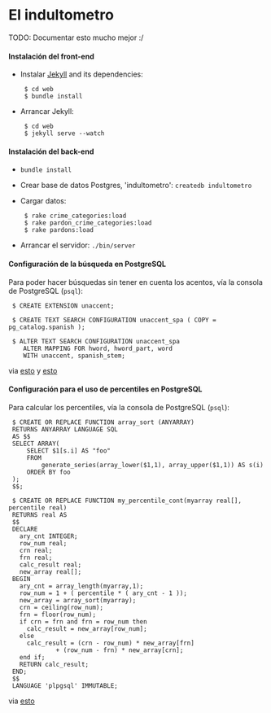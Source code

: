 El indultometro 
===============

TODO: Documentar esto mucho mejor :/

#### Instalación del front-end

 * Instalar [Jekyll][1] and its dependencies:

        $ cd web
        $ bundle install
        
 * Arrancar Jekyll:

        $ cd web
        $ jekyll serve --watch

[1]: http://jekyllbootstrap.com/usage/jekyll-quick-start.html

#### Instalación del back-end

 * `bundle install`
 
 * Crear base de datos Postgres, 'indultometro': `createdb indultometro`
 
 * Cargar datos: 

        $ rake crime_categories:load
        $ rake pardon_crime_categories:load
        $ rake pardons:load
 
 * Arrancar el servidor: `./bin/server`
 
#### Configuración de la búsqueda en PostgreSQL

Para poder hacer búsquedas sin tener en cuenta los acentos, vía la consola de PostgreSQL (`psql`):

     $ CREATE EXTENSION unaccent;
     
     $ CREATE TEXT SEARCH CONFIGURATION unaccent_spa ( COPY = pg_catalog.spanish );

     $ ALTER TEXT SEARCH CONFIGURATION unaccent_spa
        ALTER MAPPING FOR hword, hword_part, word
        WITH unaccent, spanish_stem;

via [esto](https://devcenter.heroku.com/articles/heroku-postgres-extensions-postgis-full-text-search#full-text-search-dictionaries) y [esto](http://domas.monkus.lt/full-text-search-postgresql)

#### Configuración para el uso de percentiles en PostgreSQL

Para calcular los percentiles, vía la consola de PostgreSQL (`psql`):

     $ CREATE OR REPLACE FUNCTION array_sort (ANYARRAY)
     RETURNS ANYARRAY LANGUAGE SQL
     AS $$
     SELECT ARRAY(
         SELECT $1[s.i] AS "foo"
         FROM
             generate_series(array_lower($1,1), array_upper($1,1)) AS s(i)
         ORDER BY foo
     );
     $$;
     
     $ CREATE OR REPLACE FUNCTION my_percentile_cont(myarray real[], percentile real)
     RETURNS real AS
     $$
     DECLARE
       ary_cnt INTEGER;
       row_num real;
       crn real;
       frn real;
       calc_result real;
       new_array real[];
     BEGIN
       ary_cnt = array_length(myarray,1);
       row_num = 1 + ( percentile * ( ary_cnt - 1 ));
       new_array = array_sort(myarray);
       crn = ceiling(row_num);
       frn = floor(row_num);
       if crn = frn and frn = row_num then
         calc_result = new_array[row_num];
       else
         calc_result = (crn - row_num) * new_array[frn] 
                 + (row_num - frn) * new_array[crn];
       end if;
       RETURN calc_result;
     END;
     $$
     LANGUAGE 'plpgsql' IMMUTABLE;

via [esto](http://stackoverflow.com/questions/14300004/postgresql-equivalent-of-oracles-percentile-cont-function/14309370#14309370)
